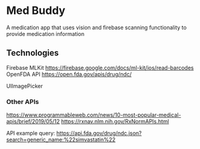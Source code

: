# Med Buddy
A medication app that uses vision and firebase scanning functionality to provide medication information


## Technologies
Firebase MLKit https://firebase.google.com/docs/ml-kit/ios/read-barcodes
OpenFDA API https://open.fda.gov/apis/drug/ndc/ 

UIImagePicker

### Other APIs 

https://www.programmableweb.com/news/10-most-popular-medical-apis/brief/2019/05/12
https://rxnav.nlm.nih.gov/RxNormAPIs.html

API example query:
https://api.fda.gov/drug/ndc.json?search=generic_name:%22simvastatin%22



